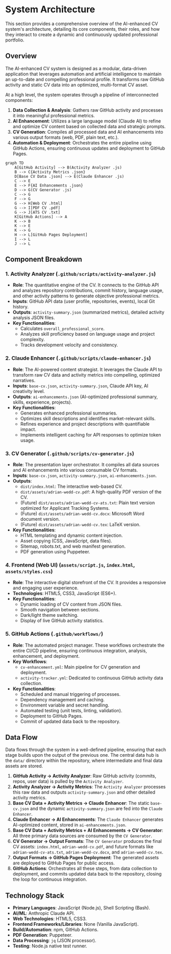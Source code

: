 # System Architecture

This section provides a comprehensive overview of the AI-enhanced CV system's architecture, detailing its core components, their roles, and how they interact to create a dynamic and continuously updated professional portfolio.

## Overview

The AI-enhanced CV system is designed as a modular, data-driven application that leverages automation and artificial intelligence to maintain an up-to-date and compelling professional profile. It transforms raw GitHub activity and static CV data into an optimized, multi-format CV asset.

At a high level, the system operates through a pipeline of interconnected components:

1.  **Data Collection & Analysis**: Gathers raw GitHub activity and processes it into meaningful professional metrics.
2.  **AI Enhancement**: Utilizes a large language model (Claude AI) to refine and optimize CV content based on collected data and strategic prompts.
3.  **CV Generation**: Compiles all processed data and AI enhancements into various output formats (web, PDF, plain text, etc.).
4.  **Automation & Deployment**: Orchestrates the entire pipeline using GitHub Actions, ensuring continuous updates and deployment to GitHub Pages.

```mermaid
graph TD
    A[GitHub Activity] --> B(Activity Analyzer .js)
    B --> C{Activity Metrics .json}
    D[Base CV Data .json] --> E(Claude Enhancer .js)
    C --> E
    E --> F{AI Enhancements .json}
    D --> G(CV Generator .js)
    C --> G
    F --> G
    G --> H[Web CV .html]
    G --> I[PDF CV .pdf]
    G --> J[ATS CV .txt]
    K[GitHub Actions] --> A
    K --> B
    K --> E
    K --> G
    H --> L[GitHub Pages Deployment]
    I --> L
    J --> L
```

## Component Breakdown

### 1. Activity Analyzer (`.github/scripts/activity-analyzer.js`)

*   **Role**: The quantitative engine of the CV. It connects to the GitHub API and analyzes repository contributions, commit history, language usage, and other activity patterns to generate objective professional metrics.
*   **Inputs**: GitHub API data (user profile, repositories, events), local Git history.
*   **Outputs**: `activity-summary.json` (summarized metrics), detailed activity analysis JSON files.
*   **Key Functionalities**:
    *   Calculates `overall_professional_score`.
    *   Analyzes skill proficiency based on language usage and project complexity.
    *   Tracks development velocity and consistency.

### 2. Claude Enhancer (`.github/scripts/claude-enhancer.js`)

*   **Role**: The AI-powered content strategist. It leverages the Claude API to transform raw CV data and activity metrics into compelling, optimized narratives.
*   **Inputs**: `base-cv.json`, `activity-summary.json`, Claude API key, AI creativity level.
*   **Outputs**: `ai-enhancements.json` (AI-optimized professional summary, skills, experience, projects).
*   **Key Functionalities**:
    *   Generates enhanced professional summaries.
    *   Optimizes skill descriptions and identifies market-relevant skills.
    *   Refines experience and project descriptions with quantifiable impact.
    *   Implements intelligent caching for API responses to optimize token usage.

### 3. CV Generator (`.github/scripts/cv-generator.js`)

*   **Role**: The presentation layer orchestrator. It compiles all data sources and AI enhancements into various consumable CV formats.
*   **Inputs**: `base-cv.json`, `activity-summary.json`, `ai-enhancements.json`.
*   **Outputs**:
    *   `dist/index.html`: The interactive web-based CV.
    *   `dist/assets/adrian-wedd-cv.pdf`: A high-quality PDF version of the CV.
    *   (Future) `dist/assets/adrian-wedd-cv-ats.txt`: Plain text version optimized for Applicant Tracking Systems.
    *   (Future) `dist/assets/adrian-wedd-cv.docx`: Microsoft Word document version.
    *   (Future) `dist/assets/adrian-wedd-cv.tex`: LaTeX version.
*   **Key Functionalities**:
    *   HTML templating and dynamic content injection.
    *   Asset copying (CSS, JavaScript, data files).
    *   Sitemap, robots.txt, and web manifest generation.
    *   PDF generation using Puppeteer.

### 4. Frontend (Web UI) (`assets/script.js`, `index.html`, `assets/styles.css`)

*   **Role**: The interactive digital storefront of the CV. It provides a responsive and engaging user experience.
*   **Technologies**: HTML5, CSS3, JavaScript (ES6+).
*   **Key Functionalities**:
    *   Dynamic loading of CV content from JSON files.
    *   Smooth navigation between sections.
    *   Dark/light theme switching.
    *   Display of live GitHub activity statistics.

### 5. GitHub Actions (`.github/workflows/`)

*   **Role**: The automated project manager. These workflows orchestrate the entire CI/CD pipeline, ensuring continuous integration, analysis, enhancement, and deployment.
*   **Key Workflows**:
    *   `cv-enhancement.yml`: Main pipeline for CV generation and deployment.
    *   `activity-tracker.yml`: Dedicated to continuous GitHub activity data collection.
*   **Key Functionalities**:
    *   Scheduled and manual triggering of processes.
    *   Dependency management and caching.
    *   Environment variable and secret handling.
    *   Automated testing (unit tests, linting, validation).
    *   Deployment to GitHub Pages.
    *   Commit of updated data back to the repository.

## Data Flow

Data flows through the system in a well-defined pipeline, ensuring that each stage builds upon the output of the previous one. The central data hub is the `data/` directory within the repository, where intermediate and final data assets are stored.

1.  **GitHub Activity -> Activity Analyzer**: Raw GitHub activity (commits, repos, user data) is pulled by the `Activity Analyzer`.
2.  **Activity Analyzer -> Activity Metrics**: The `Activity Analyzer` processes this raw data and outputs `activity-summary.json` and other detailed activity metrics.
3.  **Base CV Data + Activity Metrics -> Claude Enhancer**: The static `base-cv.json` and the dynamic `activity-summary.json` are fed into the `Claude Enhancer`.
4.  **Claude Enhancer -> AI Enhancements**: The `Claude Enhancer` generates AI-optimized content, stored in `ai-enhancements.json`.
5.  **Base CV Data + Activity Metrics + AI Enhancements -> CV Generator**: All three primary data sources are consumed by the `CV Generator`.
6.  **CV Generator -> Output Formats**: The `CV Generator` produces the final CV assets: `index.html`, `adrian-wedd-cv.pdf`, and future formats like `adrian-wedd-cv-ats.txt`, `adrian-wedd-cv.docx`, and `adrian-wedd-cv.tex`.
7.  **Output Formats -> GitHub Pages Deployment**: The generated assets are deployed to GitHub Pages for public access.
8.  **GitHub Actions**: Orchestrates all these steps, from data collection to deployment, and commits updated data back to the repository, closing the loop for continuous integration.

## Technology Stack

*   **Primary Languages**: JavaScript (Node.js), Shell Scripting (Bash).
*   **AI/ML**: Anthropic Claude API.
*   **Web Technologies**: HTML5, CSS3.
*   **Frontend Frameworks/Libraries**: None (Vanilla JavaScript).
*   **Build/Automation**: npm, GitHub Actions.
*   **PDF Generation**: Puppeteer.
*   **Data Processing**: `jq` (JSON processor).
*   **Testing**: Node.js native test runner.

